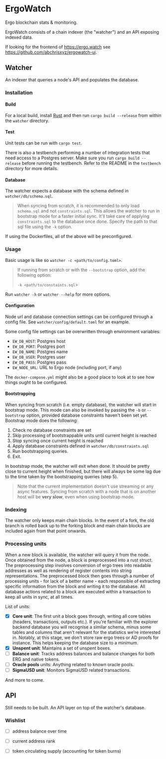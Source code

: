 # ErgoWatch
Ergo blockchain stats & monitoring.

ErgoWatch consists of a chain indexer (the "watcher") and an API exposing indexed data.

If looking for the frontend of https://ergo.watch see https://github.com/abchrisxyz/ergowatch-ui.

## Watcher

An indexer that queries a node's API and populates the database.

### Installation

#### Build

For a local build, install [Rust](https://www.rust-lang.org/tools/install) and then run `cargo build --release` from within the `watcher` directory.

#### Test

Unit tests can be run with `cargo test`.

There is also a testbench performing a number of integration tests that need access to a Postgres server. Make sure you run `cargo build --release` before running the testbench. Refer to the README in the `testbench` directory for more details.

#### Database

The watcher expects a database with the schema defined in `watcher/db/schema.sql`.

> When syncing from scratch, it is recommended to only load `schema.sql` and not `constraints.sql`. This allows the watcher to run in bootstrap mode for a faster initial sync.  It'll take care of applying `constraints.sql` to the database once done. Specify the path to that sql file using the `-k` option.

If using the Dockerfiles, all of the above will be preconfigured.

### Usage

Basic usage is like so `watcher -c <path/to/config.toml>`.

> If running from scratch or with the `--bootstrap` option, add the following option:
>
> `-k <path/to/constaints.sql`> 

Run `watcher -h` or `watcher --help` for more options.

#### Configuration

Node url and database connection settings can be configured through a config file. See `watcher/config/default.toml` for an example.

Some config file settings can be overwritten through environment variables:

- `EW_DB_HOST`: Postgres host
- `EW_DB_PORT`: Postgres port
- `EW_DB_NAME`: Postgres name
- `EW_DB_USER`: Postgres user
- `EW_DB_PASS`: Postgres pass
- `EW_NODE_URL`: URL to Ergo node (including port, if any)

The `docker-compose.yml` might also be a good place to look at to see how things ought to be configured.

#### Bootstrapping

When syncing from scratch (i.e. empty database), the watcher will start in bootstrap mode. This mode can also be invoked by passing the `-b` or `--bootstrap` option, provided database constraints haven't been set yet. Bootstrap mode does the following:

1. Check no database constraints are set
2. Skip processing of bootstrappable units until current height is reached
3. Stop syncing once current height is reached
4. Apply database constraints defined in `watcher/db/constraints.sql`
5. Run bootstrapping queries.
5. Exit.

In bootstrap mode, the watcher will exit when done. It should be pretty close to current height when finished, but there will always be some lag due to the time taken by the bootstrapping queries (step 5).

> Note that the current implementation doesn't use streaming or any async features. Syncing from scratch with a node that is on another host will be **very slow**, even when using bootstrap mode.

### Indexing

The watcher only keeps main chain blocks. In the event of a fork, the old branch is rolled back up to the forking block and main chain blocks are included again from that point onwards.

### Processing units

When a new block is available, the watcher will query it from the node. Once obtained from the node, a block is preprocessed into a rust struct. The preprocessing step involves conversion of ergo trees into readable addresses as well as rendering of register contents into string representations. The preprocessed block then goes through a number of processing units - for lack of a better name - each responsible of extracting specific information from the block and writing it to the database. All database actions related to a block are executed within a transaction to keep all units in sync, at all times.

List of units:

- [x] **Core unit**: The first unit a block goes through, writing all core tables (headers, transactions, outputs etc.). If you're familiar with the explorer backend database you will recognise a similar schema, minus some tables and columns that aren't relevant for the statistics we're interested in. Notably, at this stage, we don't store raw ergo trees or AD proofs for instance. This helps keeping the database size to a minimum.
- [x] **Unspent unit**: Maintains a set of unspent boxes.
- [ ] **Balance unit**: Tracks address balances and balance changes for both ERG and native tokens.
- [ ] **Oracle pools** units: Anything related to known oracle pools.
- [ ] **SigmaUSD unit**: Monitors SigmaUSD related transactions.

And more to come.

## API

Still needs to be built. An API layer on top of the watcher's database.

### Wishlist

- [ ] address balance over time
- [ ] current address rank
- [ ] token circulating supply (accounting for token burns)

